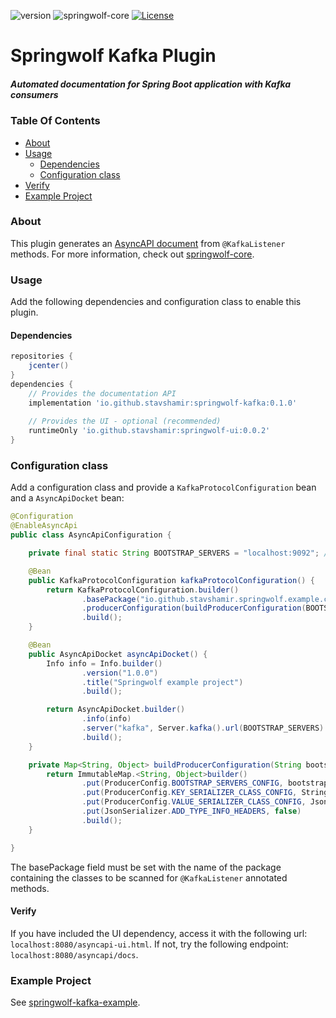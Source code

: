 ![version](https://img.shields.io/github/v/release/springwolf/springwolf-kafka)
![springwolf-core](https://github.com/springwolf/springwolf-kafka/workflows/springwolf-kafka/badge.svg)
[![License](https://img.shields.io/badge/License-Apache%202.0-blue.svg)](https://opensource.org/licenses/Apache-2.0)

# Springwolf Kafka Plugin
##### Automated documentation for Spring Boot application with Kafka consumers

### Table Of Contents
- [About](#about)
- [Usage](#usage)
  - [Dependencies](#dependencies)
  - [Configuration class](#configuration-class)
- [Verify](#verify)
- [Example Project](#example-project)

### About
This plugin generates an [AsyncAPI document](https://www.asyncapi.com/) from `@KafkaListener` methods.
For more information, check out [springwolf-core](https://github.com/springwolf/springwolf-core).

### Usage
Add the following dependencies and configuration class to enable this plugin.

#### Dependencies
```groovy
repositories {
    jcenter()
}
dependencies {
    // Provides the documentation API    
    implementation 'io.github.stavshamir:springwolf-kafka:0.1.0'
    
    // Provides the UI - optional (recommended)
    runtimeOnly 'io.github.stavshamir:springwolf-ui:0.0.2'
}
```

### Configuration class
Add a configuration class and provide a `KafkaProtocolConfiguration` bean and a `AsyncApiDocket` bean:
```java
@Configuration
@EnableAsyncApi
public class AsyncApiConfiguration {

    private final static String BOOTSTRAP_SERVERS = "localhost:9092"; // Change to your actual bootstrap server

    @Bean
    public KafkaProtocolConfiguration kafkaProtocolConfiguration() {
        return KafkaProtocolConfiguration.builder()
                .basePackage("io.github.stavshamir.springwolf.example.consumers") // Change to your actual base package of listeners
                .producerConfiguration(buildProducerConfiguration(BOOTSTRAP_SERVERS))
                .build();
    }

    @Bean
    public AsyncApiDocket asyncApiDocket() {
        Info info = Info.builder()
                .version("1.0.0")
                .title("Springwolf example project")
                .build();

        return AsyncApiDocket.builder()
                .info(info)
                .server("kafka", Server.kafka().url(BOOTSTRAP_SERVERS).build())
                .build();
    }

    private Map<String, Object> buildProducerConfiguration(String bootstrapServers) {
        return ImmutableMap.<String, Object>builder()
                .put(ProducerConfig.BOOTSTRAP_SERVERS_CONFIG, bootstrapServers)
                .put(ProducerConfig.KEY_SERIALIZER_CLASS_CONFIG, StringSerializer.class)
                .put(ProducerConfig.VALUE_SERIALIZER_CLASS_CONFIG, JsonSerializer.class)
                .put(JsonSerializer.ADD_TYPE_INFO_HEADERS, false)
                .build();
    }

}
```
The basePackage field must be set with the name of the package containing the classes to be scanned for `@KafkaListener`
annotated methods.

#### Verify
If you have included the UI dependency, access it with the following url: `localhost:8080/asyncapi-ui.html`.
If not, try the following endpoint: `localhost:8080/asyncapi/docs`.


### Example Project
See [springwolf-kafka-example](https://github.com/springwolf/springwolf-kafka/tree/master/springwolf-kafka-example).

